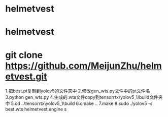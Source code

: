 # helmetvest
# helmetvest
# git clone https://github.com/MeijunZhu/helmetvest.git
1.把best.pt复制到yolov5的文件夹中
2.修改gen_wts.py文件中的pt文件名
3.python gen_wts.py
4.生成的.wts文件copy到tensorrtx/yolov5_1/build文件夹中
5.cd ..\tensorrtx\yolov5_1\build
6.cmake ..
7.make
8.sudo ./yolov5 -s best.wts helmetvest.engine s
